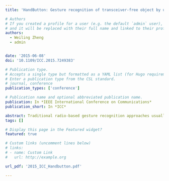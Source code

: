 ```yaml
---
title: 'HandButton: Gesture recognition of transceiver-free object by using wireless networks'

# Authors
# If you created a profile for a user (e.g. the default `admin` user), write the username (folder name) here
# and it will be replaced with their full name and linked to their profile.
authors:
  - Weiling Zheng
  - admin


date: '2015-06-08'
doi: '10.1109/ICC.2015.7249383'

# Publication type.
# Accepts a single type but formatted as a YAML list (for Hugo requirements).
# Enter a publication type from the CSL standard.
# journal, conference
publication_types: ['conference']

# Publication name and optional abbreviated publication name.
publication: In *IEEE International Conference on Communications*
publication_short: In *ICC*

abstract: Traditional radio-based gesture recognition approaches usually require the target to carry a device (e.g., an EMG sensor or an accelerometer sensor). However, such requirement cannot be satisfied in many applications. For example, in smart home, users want to control the light on/off by hand gesture, without carrying any device. To overcome this draw-back, in this paper, we propose two algorithms able to recognize the target gesture (mainly the human hand gesture) without carrying any device, based on just Radio Signal Strength Indicator (RSSI). Our platform utilizes only 6 telosB sensor nodes and is with a very easy deployment. Experiment results show that the successful recognition radio can reach around 80% in our system. 
tags: []

# Display this page in the Featured widget?
featured: true

# Custom links (uncomment lines below)
# links:
# - name: Custom Link
#   url: http://example.org

url_pdf: '2015_ICC_Handbutton.pdf'

---
```

